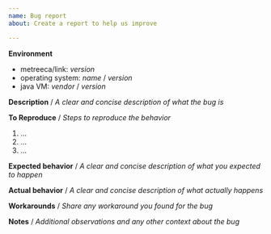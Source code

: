 ```yaml
---
name: Bug report
about: Create a report to help us improve

---
```


**Environment**

- metreeca/link: _version_
- operating system: _name_ / _version_
- java VM: _vendor_ / _version_

**Description** / _A clear and concise description of what the bug is_

**To Reproduce** / _Steps to reproduce the behavior_

1. …
2. …
3. …

**Expected behavior** / _A clear and concise description of what you expected to happen_

**Actual behavior** / _A clear and concise description of what actually happens_

**Workarounds** / _Share any workaround you found for the bug_

**Notes** / _Additional observations and any other context about the bug_
